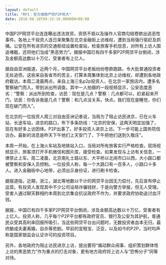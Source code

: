 ```yaml
---
layout: default
title: "RFI：官方维稳严防P2P闹大"
date: 2018-08-10T09:32:10.000000+08:00
---
```


中国P2P网贷平台连连曝出违法敛资，资债不抵以及操作人官商勾结卷款出逃恶性事件。各地上千投资人连日来聚集在北京金融街上访维权，遭到当局强行驱赶及抓捕。公安在所有进京的交通枢纽设置检查站，检查旅客手机信息，对所有上访人围追堵截，还将他们当成“黑恶势力”。据报中国已有四千多家P2P网贷平台倒闭，涉及金额高达数以十万亿，受害者有上亿人。

据自由亚洲报道，近两个月，中国网贷平台老板纷纷卷款跑路，令大批普通投资者无处追债。这些来自各省市的苦主，打算本周集体到北京上访维权，却遭到各地政府截访。本周二凌晨两点，来自上海三名p2p投资人，在北京一家旅店内，遭多名警察破门而入，带到派出所调查。其中一人拍摄的一段视频显示，公安态度恶劣：“警察：派出所到检查，访民：现在是几点？警察：几点都可以，赶紧起来开门，访民：你告诉我是几点？警察：和几点没关系，快点。我们现在是睡觉，你们现在破门而入”。

在北京的一位投资人周三对自由亚洲记者说，当局为了阻止访民进京，已在火车站、长途车站，进京的路口，布下多条防线：“北京的安保，这两天明显加强了，现在有好多上访团体。P2P出事了。好多投资人进京上访。下一步可能上国务院信访办。最新的消息是昨天下午他们上天安门了，下午把他们送到久敬庄”。

本周一开始，在上海火车站及地铁站入口，当局对所有旅客实行严格检查。现场视频显示，旅客须打开手机微信和图片库，接受检查。如果发现与上访有关信息，一律禁止上车。周二凌晨，北京南礼士路以东、大平桥以北闹市口以西，大小路口都被警察和安保人员控制。一位投资人称，每一个大路口有一百多人，小路口十多人。进入金融街中心地带，必须出示身份证，进行刷卡检查。

据报道指，近期，浙江，湖北等地数以千计的网贷平台因无力偿付，先后宣布停止运营。有投资人发现其中不少公司设局诈骗钱财，于是向警方举报，但无人受理。受害人通过聊天群相约本周到北京集会抗议政府不作为，并要求政府协助追讨血汗钱。

据报，中国已有四千多家P2P网贷平台倒闭，涉及金额高达数以十万亿，受害者有上亿人。投资人称，几乎每个P2P平台都有政府官员、银行及公安为其护航，普通民众受其高利率回报所吸引，当这些网贷平台出问题时，无数投资者血本无归，最终酿成夫妻离婚，自杀等悲剧。早前的宜租宝、泛亚，以及如今的P2P，当时均声称是国家银监会认证许可的投资项目。

另外，各地政府为阻止访民进京上访，提出要将“煽动群众闹事、组织策划群体性上访的黑恶势力”作为重点的打击对象，更有地方政府将上访人与“恐怖分子”同等对待。

